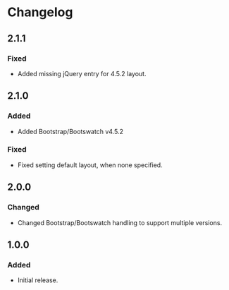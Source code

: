 # Changelog

## 2.1.1

### Fixed
- Added missing jQuery entry for 4.5.2 layout.

## 2.1.0

### Added
- Added Bootstrap/Bootswatch v4.5.2

### Fixed
- Fixed setting default layout, when none specified.

## 2.0.0

### Changed
- Changed Bootstrap/Bootswatch handling to support multiple versions.

## 1.0.0

### Added
- Initial release.
